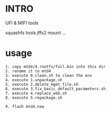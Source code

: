 # INTRO
UFI & MIFI tools

squashfs tools
jffs2 mount
...


# usage
```
1. copy mtd4/4.rootfs/full.bin into this dir
2. rename it to mtd4
3. execute 0.clean.sh to clean the env
4. execute 1.unpackage.sh 
5. execute 2.delete_mgmt_file.sh
6. execute 3.fix_basic_default_parameters.sh
7. execute 4.replace_web.sh
8. execute 5.repackage.sh

9. flash mtd4.new  
```
